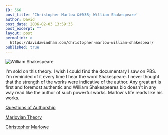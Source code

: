 ```yaml
---
ID: 566
post_title: 'Christopher Marlow &#038; William Shakespeare'
author: David
post_date: 2006-02-03 13:59:35
post_excerpt: ""
layout: post
permalink: >
  https://davidawindham.com/christopher-marlow-william-shakespear/
published: true
---
```

<img src="http://davidawindham.com/blog/shakespeare.jpg" alt="William Shakespeare" />


I'm sold on this theory.  I wish I could find the documentary I saw on PBS.
I'm reminded of it every time I hear the word Shakespeare.
I never thought that the strength of the works were indicative of the author. Any great art is first and foremost authentic and William Shakespeares bio doesn't in any   way read like the author of such powerful works. Marlow's life reads like his works.

<a href="http://en.wikipedia.org/wiki/Shakespearean_authorship"> Questions of Authorship</a>

<a href="http://en.wikipedia.org/wiki/Marlovian_theory">Marlovian Theory</a>

<a href="http://en.wikipedia.org/wiki/Christopher_Marlowe">Christopher Marlowe</a>